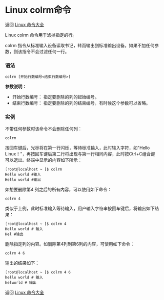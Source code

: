 # Linux colrm命令

返回 [Linux 命令大全](https://ahuang007.github.com/Linux-Command)

Linux colrm 命令用于滤掉指定的行。

colrm 指令从标准输入设备读取书记，转而输出到标准输出设备。如果不加任何参数，则该指令不会过滤任何一行。

### 语法

```
colrm [开始行数编号<结束行数编号>]
```

**参数说明：**

- 开始行数编号： 指定要删除的列的起始编号。
- 结束行数编号： 指定要删除的列的结束编号，有时候这个参数可以省略。

### 实例

不带任何参数时该命令不会删除任何列：

```
colrm
```

按回车键后，光标将在第一行闪烁，等待标准输入，此时输入字符，如"Hello Linux！"，再按回车键后第二行将出现与第一行相同内容，此时按Ctrl+C组合键可以退出。终端中显示的内容如下所示：

```
[root@localhost ~ ]$ colrm
Hello world #输入
Hello world #输出
```

如想要删除第4 列之后的所有内容，可以使用如下命令：

```
colrm 4
```

类似于上例，此时标准输入等待输入，用户输入字符串按回车键后，将输出如下结果：

```
[root@localhost ~ ]$ colrm 4
Hello world # 输入
Hel #输出
```

删除指定列的内容。如删除第4列到第6列的内容，可使用如下命令：

```
colrm 4 6 
```

输出的结果如下：

```
[root@localhost ~ ]$ colrm 4 6
hello world # 输入
helworld # 输出
```

返回 [Linux 命令大全](https://ahuang007.github.com/Linux-Command)